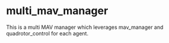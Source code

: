 # multi_mav_manager
This is a multi MAV manager which leverages mav_manager and quadrotor_control for each agent.
